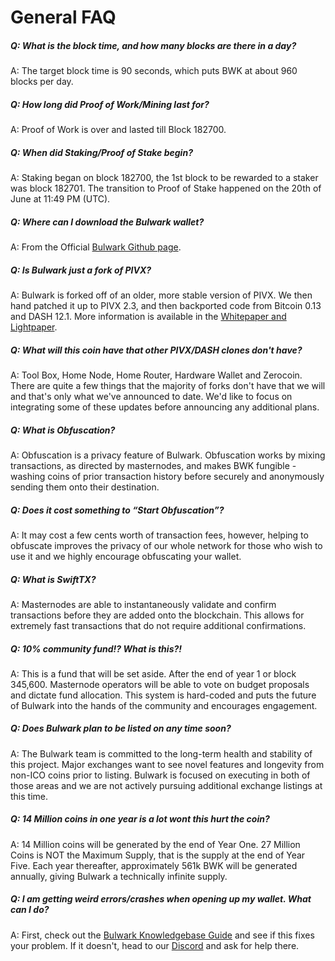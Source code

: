 # General FAQ

##### Q: What is the block time, and how many blocks are there in a day?

A: The target block time is 90 seconds, which puts BWK at about 960 blocks per day.

##### Q: How long did Proof of Work/Mining last for?

A: Proof of Work is over and lasted till Block 182700.

##### Q: When did Staking/Proof of Stake begin?

A: Staking began on block 182700, the 1st block to be rewarded to a staker was block 182701.
The transition to Proof of Stake happened on the 20th of June at 11:49 PM (UTC).

##### Q: Where can I download the Bulwark wallet?

A: From the Official [Bulwark Github page](https://github.com/bulwark-crypto/Bulwark/releases).

##### Q: Is Bulwark just a fork of PIVX?

A: Bulwark is forked off of an older, more stable version of PIVX. We then hand patched it up to PIVX 2.3, and then backported code from Bitcoin 0.13 and DASH 12.1. More information is available in the [Whitepaper and Lightpaper](https://bulwarkcrypto.com/whitepaper).

##### Q: What will this coin have that other PIVX/DASH clones don't have?

A: Tool Box, Home Node, Home Router, Hardware Wallet and Zerocoin. There are quite a few things that the majority of forks don't have that we will and that's only what we've announced to date. We'd like to focus on integrating some of these updates before announcing any additional plans.

##### Q: What is Obfuscation?

A: Obfuscation is a privacy feature of Bulwark. Obfuscation works by mixing transactions, as directed by masternodes, and makes BWK fungible - washing coins of prior transaction history before securely and anonymously sending them onto their destination.

##### Q: Does it cost something to “Start Obfuscation”?

A: It may cost a few cents worth of transaction fees, however, helping to obfuscate improves the privacy of our whole network for those who wish to use it and we highly encourage obfuscating your wallet.

##### Q: What is SwiftTX?

A: Masternodes are able to instantaneously validate and confirm transactions before they are added onto the blockchain. This allows for extremely fast transactions that do not require additional confirmations.

##### Q: 10% community fund!? What is this?!

A: This is a fund that will be set aside. After the end of year 1 or block 345,600. Masternode operators will be able to vote on budget proposals and dictate fund allocation. This system is hard-coded and puts the future of Bulwark into the hands of the community and encourages engagement.

##### Q: Does Bulwark plan to be listed on <Exchange> any time soon?

A: The Bulwark team is committed to the long-term health and stability of this project. Major exchanges want to see novel features and longevity from non-ICO coins prior to listing. Bulwark is focused on executing in both of those areas and we are not actively pursuing additional exchange listings at this time.

##### Q: 14 Million coins in one year is a lot wont this hurt the coin?

A: 14 Million coins will be generated by the end of Year One. 27 Million Coins is NOT the Maximum Supply, that is the supply at the end of Year Five. Each year thereafter, approximately 561k BWK will be generated annually, giving Bulwark a technically infinite supply.

##### Q: I am getting weird errors/crashes when opening up my wallet. What can I do?

A: First, check out the [Bulwark Knowledgebase Guide](http://kb.bulwarkcrypto.site/FAQs/General-Wallet-Issues/) and see if this fixes your problem. If it doesn't, head to our [Discord](https://discord.me/bulwarkcrypto) and ask for help there.
